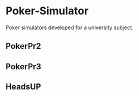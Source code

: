 # Poker-Simulator

Poker simulators developed for a university subject.

## PokerPr2

## PokerPr3

## HeadsUP
